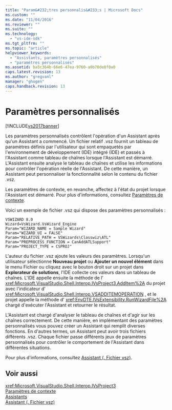 ```yaml
---
title: "Param&#232;tres personnalis&#233;s | Microsoft Docs"
ms.custom: ""
ms.date: "11/04/2016"
ms.reviewer: ""
ms.suite: ""
ms.technology: 
  - "vs-ide-sdk"
ms.tgt_pltfrm: ""
ms.topic: "article"
helpviewer_keywords: 
  - "Assistants, paramètres personnalisés"
  - "paramètres personnalisés"
ms.assetid: ba5c364b-66e6-47ea-9760-a0b70de8f0a0
caps.latest.revision: 13
ms.author: "gregvanl"
manager: "ghogen"
caps.handback.revision: 13
---
```

# Param&#232;tres personnalis&#233;s
[!INCLUDE[vs2017banner](../../code-quality/includes/vs2017banner.md)]

Les paramètres personnalisés contrôlent l'opération d'un Assistant après qu'un Assistant a commencé.  Un fichier relatif .vsz fournit un tableau de paramètres définis par l'utilisateur qui sont empaquetés par l'environnement de développement \(IDE\) intégré \(IDE\) et passés à l'Assistant comme tableau de chaînes lorsque l'Assistant est démarré.  L'Assistant ensuite analyse le tableau de chaînes et utilise les informations pour contrôler l'opération réelle de l'Assistant.  De cette manière, un Assistant peut personnaliser la fonctionnalité selon le contenu du fichier .vsz.  
  
 Les paramètres de contexte, en revanche, affectez à l'état du projet lorsque l'Assistant est démarré.  Pour plus d'informations, consultez [Paramètres de contexte](../../extensibility/internals/context-parameters.md).  
  
 Voici un exemple de fichier .vsz qui dispose des paramètres personnalisés :  
  
```  
VSWIZARD 8.0  
Wizard=VsWizard.VsWizard_Engine  
Param="WIZARD_NAME = Sample Wizard"  
Param="WIZARD_UI = FALSE"  
Param="RELATIVE_PATH = VSWizards\Classwiz\ATL"  
Param="PREPROCESS_FUNCTION = CanAddATLSupport"  
Param="PROJECT_TYPE = CSPROJ"  
```  
  
 L'auteur du fichier .vsz ajoute les valeurs des paramètres.  Lorsqu'un utilisateur sélectionne **Nouveau projet** ou **Ajouter un nouvel élément** dans le menu Fichier ou cliquez avec le bouton droit sur un projet dans **Explorateur de solutions**, l'IDE collecte ces valeurs dans un tableau de chaînes.  L'IDE appelle ensuite la méthode de l' <xref:Microsoft.VisualStudio.Shell.Interop.IVsProject3.AddItem%2A> du projet avec l'indicateur d' <xref:Microsoft.VisualStudio.Shell.Interop.VSADDITEMOPERATION> , et le projet appelle la méthode d' <xref:EnvDTE.IVsExtensibility.RunWizardFile%2A> chargé d'exécuter l'Assistant et retourner le résultat.  
  
 L'Assistant est chargé d'analyser le tableau de chaînes et d'agir sur les chaînes correctement.  De cette manière, en implémentant des paramètres personnalisés vous pouvez créer un Assistant qui remplit diverses fonctions.  En d'autres termes, un Assistant peut avoir trois fichiers différents .vsz.  Chaque fichier passe différents jeux de paramètres personnalisés pour contrôler le comportement de l'Assistant dans différentes situations.  
  
 Pour plus d'informations, consultez [Assistant \(. Fichier vsz\)](../../extensibility/internals/wizard-dot-vsz-file.md).  
  
## Voir aussi  
 <xref:Microsoft.VisualStudio.Shell.Interop.IVsProject3>   
 [Paramètres de contexte](../../extensibility/internals/context-parameters.md)   
 [Assistants](../../extensibility/internals/wizards.md)   
 [Assistant \(. Fichier vsz\)](../../extensibility/internals/wizard-dot-vsz-file.md)
